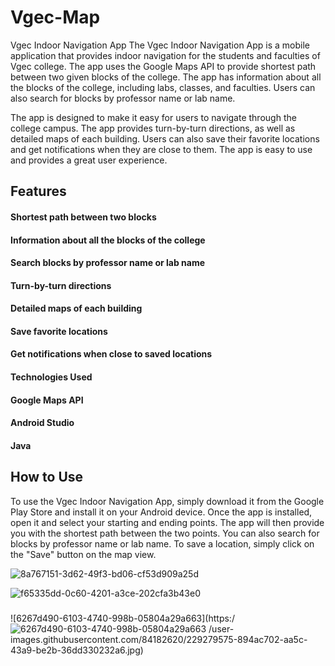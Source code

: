 # Vgec-Map

Vgec Indoor Navigation App
The Vgec Indoor Navigation App is a mobile application that provides indoor navigation for the students and faculties of Vgec college. The app uses the Google Maps API to provide shortest path between two given blocks of the college. The app has information about all the blocks of the college, including labs, classes, and faculties. Users can also search for blocks by professor name or lab name.

The app is designed to make it easy for users to navigate through the college campus. The app provides turn-by-turn directions, as well as detailed maps of each building. Users can also save their favorite locations and get notifications when they are close to them. The app is easy to use and provides a great user experience.

## Features
#### Shortest path between two blocks
#### Information about all the blocks of the college
#### Search blocks by professor name or lab name
#### Turn-by-turn directions
#### Detailed maps of each building
#### Save favorite locations
#### Get notifications when close to saved locations

#### Technologies Used
#### Google Maps API
#### Android Studio
#### Java

## How to Use
To use the Vgec Indoor Navigation App, simply download it from the Google Play Store and install it on your Android device. Once the app is installed, open it and select your starting and ending points. The app will then provide you with the shortest path between the two points. You can also search for blocks by professor name or lab name. To save a location, simply click on the "Save" button on the map view.


![8a767151-3d62-49f3-bd06-cf53d909a25d](https://user-images.githubusercontent.com/84182620/229279727-0fbb6521-ba6c-4af2-bc91-c7cd193347de.jpg)


![f65335dd-0c60-4201-a3ce-202cfa3b43e0](https://user-images.githubusercontent.com/84182620/229279583-d5108650-26ff-471d-94f6-7b1299fe6fb6.jpg)
###


![6267d490-6103-4740-998b-05804a29a663](https:/![6267d490-6103-4740-998b-05804a29a663](https://user-images.githubusercontent.com/84182620/229279588-2f24911b-df73-449e-a0eb-85c0e3044f1d.jpg)
/user-images.githubusercontent.com/84182620/229279575-894ac702-aa5c-43a9-be2b-36dd330232a6.jpg)
